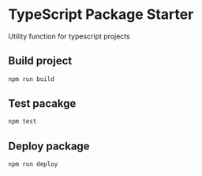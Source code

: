 # TypeScript Package Starter

Utility function for typescript projects

## Build project

```sh
npm run build
```

## Test pacakge

```sh
npm test
```

## Deploy package

```sh
npm run deploy
```

